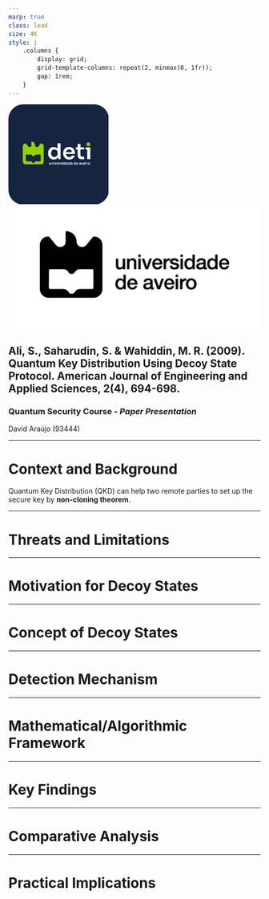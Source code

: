 ```yaml
---
marp: true
class: lead
size: 4K
style: |
    .columns {
        display: grid;
        grid-template-columns: repeat(2, minmax(0, 1fr));
        gap: 1rem;
    }
---
```


![height:100px](./images/deti-logo.png) ![height:100px](./images/Marca-UA-Complementar-PRETO.png)

## Ali, S., Saharudin, S. & Wahiddin, M. R. (2009). **Quantum Key Distribution Using Decoy State Protocol**. American Journal of Engineering and Applied Sciences, 2(4), 694-698.

### Quantum Security Course - _Paper Presentation_

David Araújo (93444)

<!-- footer: 25th of October 2024 -->

---

<!-- paginate: true -->
<!-- header: __Quantum Key Distribution Using Decoy State Protocol__ | Quantum Security Course - _Paper Presentation_-->
<!-- footer: '![height:50px](./images/deti-logo.png) ![height:50px](./images/Marca-UA-Complementar-PRETO.png)' -->

<!--
Problem Statement:
    - Context and Background: Explain the basics of Quantum Key Distribution and its importance in secure communication.
    - Threats and Limitations: Go into details about PNS attacks and how traditional QKD is vulnerable to these.
    - Motivation for Decoy States: Why decoy states are a potential solution, setting up the transition to the approach.
-->


# Context and Background

Quantum  Key  Distribution  (QKD)  can help two remote parties to set up the secure key by **non-cloning  theorem**.


---

# Threats and Limitations

---

# Motivation for Decoy States

---

<!--
Proposed Approach:
    - Concept of Decoy States: Describe what decoy states are and how they differ from signal states.
    - Detection Mechanism: Explain how the protocol uses decoy states to identify and prevent eavesdropping attempts.
    - Mathematical/Algorithmic Framework: Briefly touch on the key mathematical or algorithmic techniques used in their protocol.
-->

# Concept of Decoy States

---

# Detection Mechanism

---

# Mathematical/Algorithmic Framework

---

<!--
Results & Impact:
    - Key Findings: Highlight the quantitative and qualitative improvements in security and key generation rates.
    - Comparative Analysis: Compare their protocol’s performance with other QKD protocols.
    - Practical Implications: Discuss real-world applicability and how this research advances the field of secure quantum communications.
-->

# Key Findings

---

# Comparative Analysis

---

# Practical Implications


